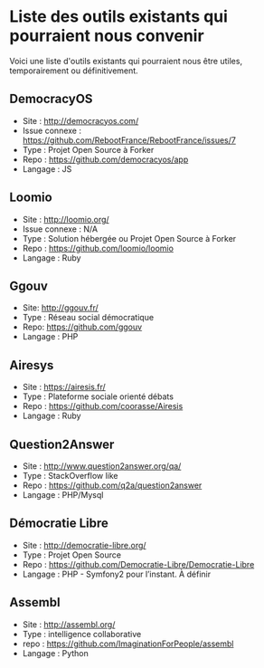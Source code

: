 Liste des outils existants qui pourraient nous convenir
=======================================================

Voici une liste d'outils existants qui pourraient nous être utiles, temporairement ou définitivement.

DemocracyOS
-----------

* Site : http://democracyos.com/
* Issue connexe : https://github.com/RebootFrance/RebootFrance/issues/7
* Type : Projet Open Source à Forker
* Repo : https://github.com/democracyos/app
* Langage : JS

Loomio
------

* Site : http://loomio.org/
* Issue connexe : N/A
* Type : Solution hébergée ou Projet Open Source à Forker
* Repo : https://github.com/loomio/loomio
* Langage : Ruby

Ggouv
---------

* Site: http://ggouv.fr/
* Type : Réseau social démocratique
* Repo: https://github.com/ggouv
* Langage : PHP

Airesys
---------
* Site : https://airesis.fr/
* Type : Plateforme sociale orienté débats
* Repo : https://github.com/coorasse/Airesis
* Langage : Ruby

Question2Answer
---------
* Site : http://www.question2answer.org/qa/
* Type : StackOverflow like
* Repo : https://github.com/q2a/question2answer
* Langage : PHP/Mysql

Démocratie Libre
-----------

* Site : http://democratie-libre.org/
* Type : Projet Open Source 
* Repo : https://github.com/Democratie-Libre/Democratie-Libre
* Langage : PHP - Symfony2 pour l’instant. À définir

Assembl
-----------

* Site : http://assembl.org/
* Type : intelligence collaborative
* repo : https://github.com/ImaginationForPeople/assembl
* Langage : Python 
